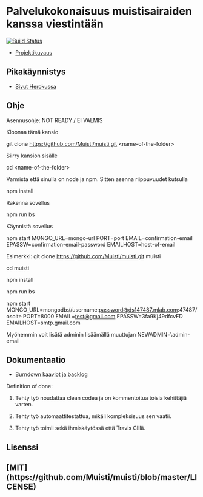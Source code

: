 
# Palvelukokonaisuus muistisairaiden kanssa viestintään
[![Build Status](https://travis-ci.org/Muisti/muisti.svg?branch=master)](https://travis-ci.org/Muisti/muisti)

- [Projektikuvaus](https://ohtuprojekti.jamo.fi/topic_descriptions/132)

## Pikakäynnistys

- [Sivut Herokussa](https://ohtumuisti.herokuapp.com/)

## Ohje

Asennusohje: NOT READY / EI VALMIS

Kloonaa tämä kansio

  git clone https://github.com/Muisti/muisti.git \<name-of-the-folder>

Siirry kansion sisälle

  cd \<name-of-the-folder>

Varmista että sinulla on node ja npm. Sitten asenna riippuvuudet kutsulla

  npm install

Rakenna sovellus 

  npm run bs
  
Käynnistä sovellus

  npm start MONGO_URL=mongo-url PORT=port EMAIL=confirmation-email EPASSW=confirmation-email-password EMAILHOST=host-of-email
  
Esimerkki:
git clone https://github.com/Muisti/muisti.git muisti

cd muisti

npm install

npm run bs

npm start MONGO_URL=mongodb://username:password@ds147487.mlab.com:47487/osoite PORT=8000 EMAIL=test@gmail.com EPASSW=3fa9Kj49dfcvFD EMAILHOST=smtp.gmail.com
  
Myöhemmin voit lisätä adminin lisäämällä muuttujan NEWADMIN=\admin-email

## Dokumentaatio

- [Burndown kaaviot ja backlog](https://docs.google.com/spreadsheets/d/1NisT05P_gyy_HbcJHzDIGEkS4Vf98-G_iQiY2LTDpFw/edit?usp=sharing)

Definition of done:

1. Tehty työ noudattaa clean codea ja on kommentoitua toisia kehittäjiä varten.
 
2. Tehty työ automaattitestattua, mikäli kompleksisuus sen vaatii.

3. Tehty työ toimii sekä ihmiskäytössä että Travis CIllä.

## Lisenssi

<H2>[MIT](https://github.com/Muisti/muisti/blob/master/LICENSE)

